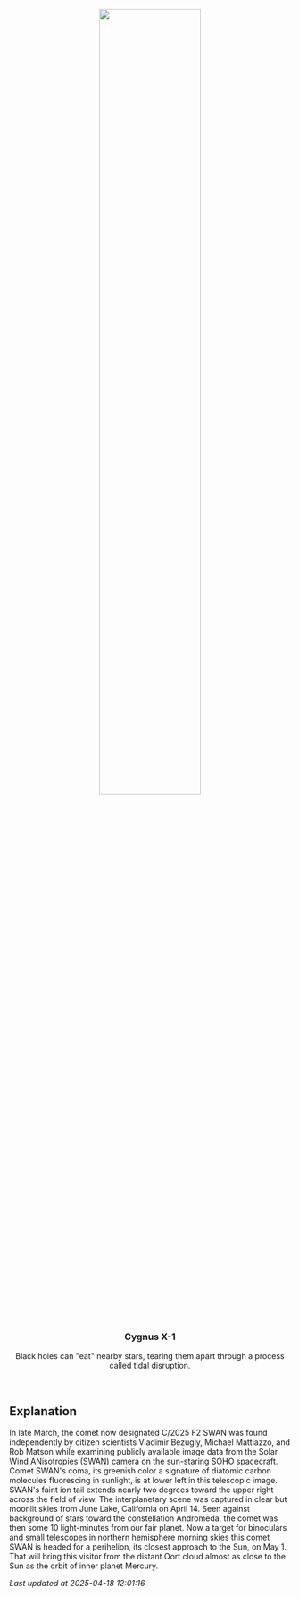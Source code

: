 <p align='center'>
    <img src='https://apod.nasa.gov/apod/image/2504/C2025_F2SWAN_20250414_DEBartlett1024.jpg' width='60%' />
    <h3 align="center">Cygnus X-1</h3>
    <p align="center">Black holes can "eat" nearby stars, tearing them apart through a process called tidal disruption.</p>
</p>
<br/>

Explanation
--
In late March, the comet now designated C/2025 F2 SWAN was found independently by citizen scientists Vladimir Bezugly, Michael Mattiazzo, and Rob Matson while examining publicly available image data from the Solar Wind ANisotropies (SWAN) camera on the sun-staring SOHO spacecraft. Comet SWAN's coma, its greenish color a signature of diatomic carbon molecules fluorescing in sunlight, is at lower left in this telescopic image. SWAN's faint ion tail extends nearly two degrees toward the upper right across the field of view. The interplanetary scene was captured in clear but moonlit skies from June Lake, California on April 14. Seen against background of stars toward the constellation Andromeda, the comet was then some 10 light-minutes from our fair planet. Now a target for binoculars and small telescopes in northern hemisphere morning skies this comet SWAN is headed for a perihelion, its closest approach to the Sun, on May 1. That will bring this visitor from the distant Oort cloud almost as close to the Sun as the orbit of inner planet Mercury.


*Last updated at 2025-04-18 12:01:16*
